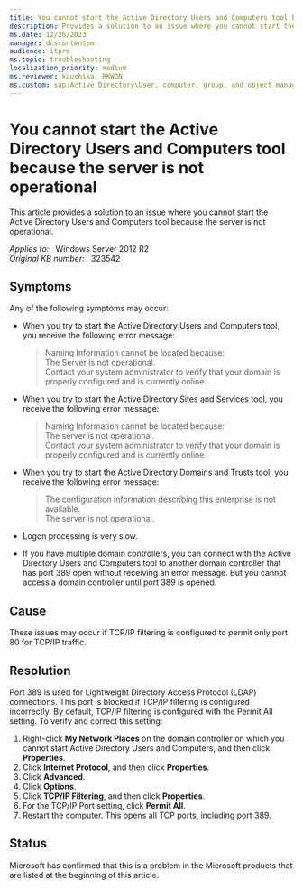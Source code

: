 ```yaml
---
title: You cannot start the Active Directory Users and Computers tool because the server is not operational
description: Provides a solution to an issue where you cannot start the Active Directory Users and Computers tool because the server is not operational.
ms.date: 12/26/2023
manager: dcscontentpm
audience: itpro
ms.topic: troubleshooting
localization_priority: medium
ms.reviewer: kaushika, RKWON
ms.custom: sap:Active Directory\User, computer, group, and object management, csstroubleshoot
---
```

# You cannot start the Active Directory Users and Computers tool because the server is not operational

This article provides a solution to an issue where you cannot start the Active Directory Users and Computers tool because the server is not operational.

_Applies to:_ &nbsp; Windows Server 2012 R2  
_Original KB number:_ &nbsp; 323542

## Symptoms

Any of the following symptoms may occur:

- When you try to start the Active Directory Users and Computers tool, you receive the following error message:

    > Naming Information cannot be located because:  
    The Server is not operational.  
    Contact your system administrator to verify that your domain is properly configured and is currently online.

- When you try to start the Active Directory Sites and Services tool, you receive the following error message:

    > Naming Information cannot be located because:  
    The server is not operational.  
    Contact your system administrator to verify that your domain is properly configured and is currently online.

- When you try to start the Active Directory Domains and Trusts tool, you receive the following error message:

    > The configuration information describing this enterprise is not available.  
    The server is not operational.

- Logon processing is very slow.
- If you have multiple domain controllers, you can connect with the Active Directory Users and Computers tool to another domain controller that has port 389 open without receiving an error message. But you cannot access a domain controller until port 389 is opened.

## Cause

These issues may occur if TCP/IP filtering is configured to permit only port 80 for TCP/IP traffic.

## Resolution

Port 389 is used for Lightweight Directory Access Protocol (LDAP) connections. This port is blocked if TCP/IP filtering is configured incorrectly. By default, TCP/IP filtering is configured with the Permit All setting. To verify and correct this setting:

1. Right-click **My Network Places** on the domain controller on which you cannot start Active Directory Users and Computers, and then click **Properties**.
2. Click **Internet Protocol**, and then click **Properties**.
3. Click **Advanced**.
4. Click **Options**.
5. Click **TCP/IP Filtering**, and then click **Properties**.
6. For the TCP/IP Port setting, click **Permit All**.
7. Restart the computer. This opens all TCP ports, including port 389.

## Status

Microsoft has confirmed that this is a problem in the Microsoft products that are listed at the beginning of this article.
